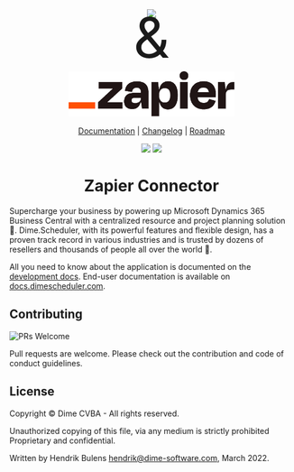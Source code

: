 <div align="center">
<img src="https://cdn.dimescheduler.com/dime-scheduler/Dime.Scheduler-Black.svg" height="80px" />
</div>

<div align="center" style="font-size:100px;margin-top:-30px">
&
</div>

<div align="center">
<img src="assets/zapier.png" height="80px" />
</div>

<p align="center">
  <a href="https://docs.dimescheduler.com">Documentation</a> |
  <a href="https://docs.dimescheduler.com/history">Changelog</a> |
  <a href="https://docs.dimescheduler.com/roadmap">Roadmap</a>
</p>

<div align="center">  
  <img src="https://badges.crowdin.net/dimescheduler/localized.svg" />
  <img src="https://img.shields.io/badge/PRs-welcome-brightgreen.svg?style=flat-square" />
</div>
<h1 align="center"> Zapier Connector</h1>

Supercharge your business by powering up Microsoft Dynamics 365 Business Central with a centralized resource and project planning solution 📅. Dime.Scheduler, with its powerful features and flexible design, has a proven track record in various industries and is trusted by dozens of resellers and thousands of people all over the world 🚀.

All you need to know about the application is documented on the [development docs](https://ds-docs-dev.azurewebsites.net/). End-user documentation is available on [docs.dimescheduler.com](docs.dimescheduler.com).

## Contributing

![PRs Welcome](https://img.shields.io/badge/PRs-welcome-brightgreen.svg?style=flat-square)

Pull requests are welcome. Please check out the contribution and code of conduct guidelines.

## License

Copyright © Dime CVBA - All rights reserved.

Unauthorized copying of this file, via any medium is strictly prohibited Proprietary and confidential.

Written by Hendrik Bulens hendrik@dime-software.com, March 2022.
